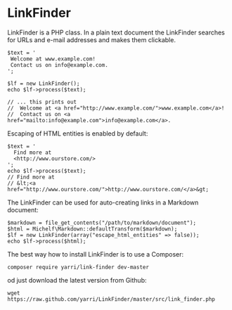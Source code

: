 LinkFinder
==========

LinkFinder is a PHP class. In a plain text document the LinkFinder searches for URLs and e-mail addresses and makes them clickable.

    $text = '
     Welcome at www.example.com!
     Contact us on info@example.com.
    ';
    
    $lf = new LinkFinder();
    echo $lf->process($text);
    
    // ... this prints out
    //  Welcome at <a href="http://www.example.com/">www.example.com</a>!
    //  Contact us on <a href="mailto:info@example.com">info@example.com</a>.

Escaping of HTML entities is enabled by default:

    $text = '
      Find more at
      <http://www.ourstore.com/>
    ';
    echo $lf->process($text);
    // Find more at
    // &lt;<a href="http://www.ourstore.com/">http://www.ourstore.com/</a>&gt;

The LinkFinder can be used for auto-creating links in a Markdown document:

    $markdown = file_get_contents("/path/to/markdown/document");
    $html = Michelf\Markdown::defaultTransform($markdown);
    $lf = new LinkFinder(array("escape_html_entities" => false));
    echo $lf->process($html);

The best way how to install LinkFinder is to use a Composer:

    composer require yarri/link-finder dev-master

od just download the latest version from Github:

    wget https://raw.github.com/yarri/LinkFinder/master/src/link_finder.php
